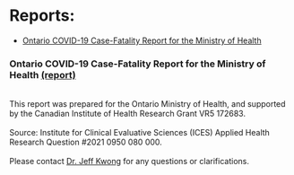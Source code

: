 # Reports: 
* <a href="##ontario-covid-19-case-fatality-report-for-the-ministry-of-health">Ontario COVID-19 Case-Fatality Report for the Ministry of Health</a>


### Ontario COVID-19 Case-Fatality Report for the Ministry of Health [(report)](https://github.com/mishra-lab/cihr-multiprovince-covid-project/blob/main/Reports/Ontario%20COVID-19%20Case-Fatality%20Report%20for%20the%20Ministry%20of%20Health.pdf)
<br>This report was prepared for the Ontario Ministry of Health, and supported by the Canadian Institute of Health Research Grant VR5 172683.</br>
<br>Source: Institute for Clinical Evaluative Sciences (ICES) Applied Health Research Question #2021 0950 080 000.</br>
<br>Please contact [Dr. Jeff Kwong](mailto:jeff.kwong@utoronto.ca) for any questions or clarifications.</br>
